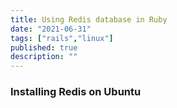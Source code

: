```yaml
---
title: Using Redis database in Ruby
date: "2021-06-31"
tags: ["rails","linux"]
published: true
description: ""
---
```


### Installing Redis on Ubuntu